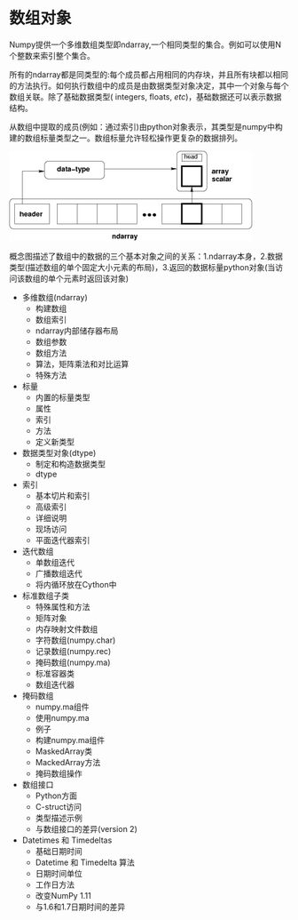 # 数组对象

Numpy提供一个多维数组类型即ndarray,一个相同类型的集合。例如可以使用N个整数来索引整个集合。

所有的ndarray都是同类型的:每个成员都占用相同的内存块，并且所有块都以相同的方法执行。如何执行数组中的成员是由数据类型对象决定，其中一个对象与每个数组关联。除了基础数据类型\( integers, floats, _etc_\)，基础数据还可以表示数据结构。

从数组中提取的成员\(例如：通过索引\)由python对象表示，其类型是numpy中构建的数组标量类型之一。数组标量允许轻松操作更复杂的数据排列。

![ndarray](.gitbook/assets/image.png)

概念图描述了数组中的数据的三个基本对象之间的关系：1.ndarray本身，2.数据类型\(描述数组的单个固定大小元素的布局\)，3.返回的数据标量python对象\(当访问该数组的单个元素时返回该对象\)

* 多维数组\(ndarray\)
  * 构建数组
  * 数组索引
  * ndarray内部储存器布局
  * 数组参数
  * 数组方法
  * 算法，矩阵乘法和对比运算
  * 特殊方法
* 标量 
  * 内置的标量类型
  * 属性
  * 索引
  * 方法
  * 定义新类型
* 数据类型对象\(dtype\)
  * 制定和构造数据类型
  * dtype
* 索引
  * 基本切片和索引
  * 高级索引
  * 详细说明
  * 现场访问
  * 平面迭代器索引
* 迭代数组
  * 单数组迭代
  * 广播数组迭代
  * 将内循环放在Cython中
* 标准数组子类
  * 特殊属性和方法
  * 矩阵对象
  * 内存映射文件数组
  * 字符数组\(numpy.char\)
  * 记录数组\(numpy.rec\)
  * 掩码数组\(numpy.ma\)
  * 标准容器类
  * 数组迭代器
* 掩码数组
  * numpy.ma组件
  * 使用numpy.ma
  * 例子
  * 构建numpy.ma组件
  * MaskedArray类
  * MackedArray方法
  * 掩码数组操作
* 数组接口
  * Python方面
  * C-struct访问
  * 类型描述示例
  * 与数组接口的差异\(version 2\)
* Datetimes 和 Timedeltas
  * 基础日期时间
  * Datetime 和 Timedelta 算法
  * 日期时间单位
  * 工作日方法
  * 改变NumPy 1.11
  * 与1.6和1.7日期时间的差异 





